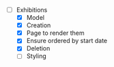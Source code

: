 - [ ] Exhibitions
    - [x] Model
    - [x] Creation
    - [x] Page to render them
    - [x] Ensure ordered by start date
    - [x] Deletion
    - [ ] Styling